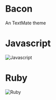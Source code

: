 # Bacon
An TextMate theme

# Javascript
![Javascript](https://img.skitch.com/20120721-miset5bum9r3hcydycbik6n94g.jpg)

# Ruby
![Ruby](https://img.skitch.com/20120721-p6irgr674stpfatrjpe23s466s.jpg)
